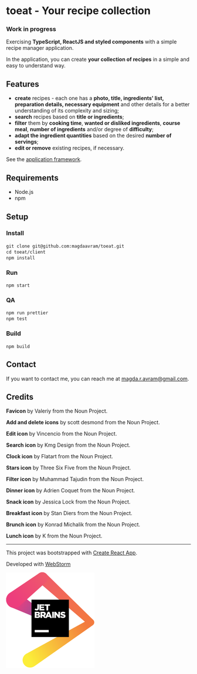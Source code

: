 # toeat - Your recipe collection
### Work in progress

Exercising **TypeScript, ReactJS and styled components** with a 
simple recipe manager application. 

In the application, you can create **your collection of recipes** 
in a simple and easy to understand way. 

## Features
* **create** recipes - each one has a **photo, title, ingredients' list, 
preparation details, necessary equipment** and other details for a 
better understanding of its complexity and sizing;
* **search** recipes based on **title or ingredients**;
* **filter** them by **cooking time**, **wanted or disliked 
ingredients**, **course meal**, **number of ingredients** 
and/or degree of **difficulty**;
* **adapt the ingredient quantities** based on the desired 
**number of servings**;
* **edit or remove** existing recipes, if necessary.

See the [application framework](./toeat-framework.png).

## Requirements 
* Node.js
* npm

## Setup
### Install
```shell script
git clone git@github.com:magdaavram/toeat.git
cd toeat/client
npm install
```

### Run
```shell script
npm start
```

### QA
```shell script
npm run prettier
npm test
```

### Build
```shell script
npm build
```

## Contact
If you want to contact me, you can reach me at magda.r.avram@gmail.com.

## Credits
**Favicon** by Valeriy from the Noun Project.

**Add and delete icons** by scott desmond from the Noun Project.

**Edit icon** by Vincencio from the Noun Project.

**Search icon** by Kmg Design from the Noun Project.

**Clock icon** by Flatart from the Noun Project.

**Stars icon** by Three Six Five from the Noun Project.

**Filter icon** by Muhammad Tajudin from the Noun Project.

**Dinner icon** by Adrien Coquet from the Noun Project.

**Snack icon** by Jessica Lock from the Noun Project.

**Breakfast icon** by Stan Diers from the Noun Project.

**Brunch icon** by Konrad Michalik from the Noun Project.

**Lunch icon** by K from the Noun Project.

___
This project was bootstrapped with [Create React App](https://github.com/facebook/create-react-app).

Developed with [WebStorm](https://www.jetbrains.com/?from=toeat%20-%20recipe%20collection)

<a href="https://www.jetbrains.com/?from=toeat%20-%20recipe%20collection">![JetBrains](./jetbrains.svg)</a>